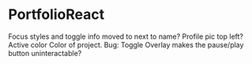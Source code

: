 # PortfolioReact
Focus styles and toggle info moved to next to name?
Profile pic top left?
Active color
Color of project.
Bug: Toggle Overlay makes the pause/play button uninteractable?
